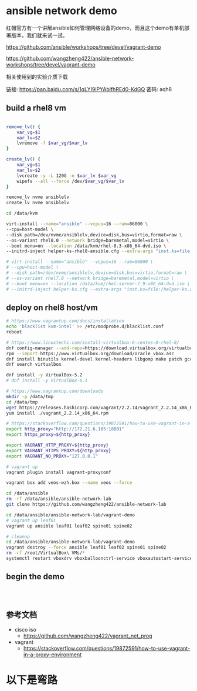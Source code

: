 # ansible network demo

红帽官方有一个讲解ansible如何管理网络设备的demo，而且这个demo有单机部署版本，我们就来试一试。

https://github.com/ansible/workshops/tree/devel/vagrant-demo

https://github.com/wangzheng422/ansible-network-workshops/tree/devel/vagrant-demo

相关使用到的实验介质下载

链接: https://pan.baidu.com/s/1qLYI9lPYAblfhREd0-KdGQ  密码: aqh8

## build a rhel8 vm

```bash

remove_lv() {
    var_vg=$1
    var_lv=$2
    lvremove -f $var_vg/$var_lv
}

create_lv() {
    var_vg=$1
    var_lv=$2
    lvcreate -y -L 120G -n $var_lv $var_vg
    wipefs --all --force /dev/$var_vg/$var_lv
}

remove_lv nvme ansiblelv
create_lv nvme ansiblelv

cd /data/kvm

virt-install --name="ansible" --vcpus=16 --ram=86000 \
--cpu=host-model \
--disk path=/dev/nvme/ansiblelv,device=disk,bus=virtio,format=raw \
--os-variant rhel8.0 --network bridge=baremetal,model=virtio \
--boot menu=on --location /data/kvm/rhel-8.3-x86_64-dvd.iso \
--initrd-inject helper-ks-rhel8-ansible.cfg --extra-args "inst.ks=file:/helper-ks-rhel8-ansible.cfg" 

# virt-install --name="ansible" --vcpus=16 --ram=86000 \
# --cpu=host-model \
# --disk path=/dev/nvme/ansiblelv,device=disk,bus=virtio,format=raw \
# --os-variant rhel7.8 --network bridge=baremetal,model=virtio \
# --boot menu=on --location /data/kvm/rhel-server-7.9-x86_64-dvd.iso \
# --initrd-inject helper-ks.cfg --extra-args "inst.ks=file:/helper-ks.cfg" 
```

## deploy on rhel8 host/vm

```bash
# https://www.vagrantup.com/docs/installation
echo 'blacklist kvm-intel' >> /etc/modprobe.d/blacklist.conf
reboot

# https://www.linuxtechi.com/install-virtualbox-6-centos-8-rhel-8/
dnf config-manager --add-repo=https://download.virtualbox.org/virtualbox/rpm/el/virtualbox.repo
rpm --import https://www.virtualbox.org/download/oracle_vbox.asc
dnf install binutils kernel-devel kernel-headers libgomp make patch gcc glibc-headers glibc-devel dkms -y
dnf search virtualbox

dnf install -y VirtualBox-5.2
# dnf install -y VirtualBox-6.1

# https://www.vagrantup.com/downloads
mkdir -p /data/tmp
cd /data/tmp
wget https://releases.hashicorp.com/vagrant/2.2.14/vagrant_2.2.14_x86_64.rpm
yum install ./vagrant_2.2.14_x86_64.rpm

# https://stackoverflow.com/questions/19872591/how-to-use-vagrant-in-a-proxy-environment
export http_proxy="http://172.21.6.105:18801"
export https_proxy=${http_proxy}

export VAGRANT_HTTP_PROXY=${http_proxy}
export VAGRANT_HTTPS_PROXY=${http_proxy}
export VAGRANT_NO_PROXY="127.0.0.1"

# vagrant up
vagrant plugin install vagrant-proxyconf

vagrant box add veos-wzh.box --name veos --force

cd /data/ansible
rm -rf /data/ansible/ansible-network-lab
git clone https://github.com/wangzheng422/ansible-network-lab

cd /data/ansible/ansible-network-lab/vagrant-demo
# vagrant up leaf01
vagrant up ansible leaf01 leaf02 spine01 spine02

# cleanup
cd /data/ansible/ansible-network-lab/vagrant-demo
vagrant destroy --force ansible leaf01 leaf02 spine01 spine02
rm -rf /root/VirtualBox\ VMs/*
systemctl restart vboxdrv vboxballoonctrl-service vboxautostart-service vboxweb-service

```
## begin the demo
```bash




```

## 参考文档

- cisco iso
  - https://github.com/wangzheng422/vagrant_net_prog
- vagrant
  - https://stackoverflow.com/questions/19872591/how-to-use-vagrant-in-a-proxy-environment


# 以下是弯路

